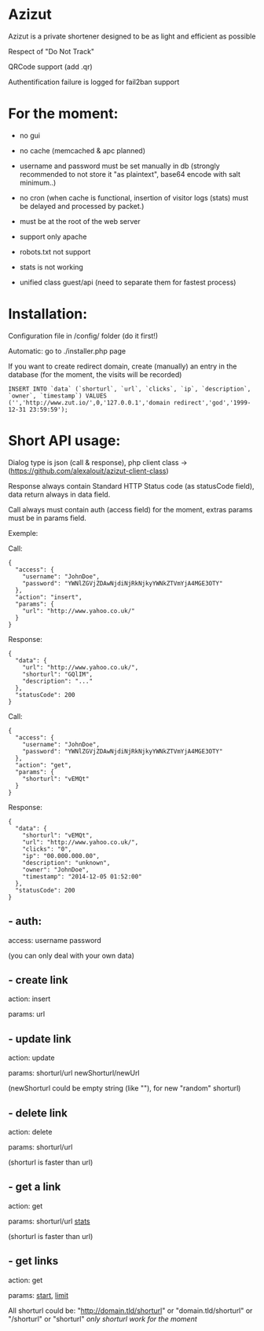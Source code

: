 Azizut
======

Azizut is a private shortener designed to be as light and efficient as possible



Respect of "Do Not Track"

QRCode support (add .qr)

Authentification failure is logged for fail2ban support



# For the moment:

- no gui

- no cache (memcached & apc planned)

- username and password must be set manually in db (strongly recommended to not store it "as plaintext", base64 encode with salt minimum..)

- no cron (when cache is functional, insertion of visitor logs (stats) must be delayed and processed by packet.)

- must be at the root of the web server

- support only apache

- robots.txt not support

- stats is not working

- unified class guest/api (need to separate them for fastest process)


# Installation:

Configuration file in /config/ folder (do it first!)

Automatic: go to ./installer.php page

If you want to create redirect domain, create (manually) an entry in the database (for the moment, the visits will be recorded)
```
INSERT INTO `data` (`shorturl`, `url`, `clicks`, `ip`, `description`, `owner`, `timestamp`) VALUES ('','http://www.zut.io/',0,'127.0.0.1','domain redirect','god','1999-12-31 23:59:59');
```

# Short API usage:

Dialog type is json (call & response),  php client class -> (https://github.com/alexalouit/azizut-client-class)

Response always contain Standard HTTP Status code (as statusCode field), data return always in data field.

Call always must contain auth (access field) for the moment, extras params must be in params field.

Exemple:

Call:

```
{
  "access": {
    "username": "JohnDoe",
    "password": "YWNlZGVjZDAwNjdiNjRkNjkyYWNkZTVmYjA4MGE3OTY"
  },
  "action": "insert",
  "params": {
    "url": "http://www.yahoo.co.uk/"
  }
}
```

Response:

```
{
  "data": {
    "url": "http://www.yahoo.co.uk/",
    "shorturl": "GQlIM",
    "description": "..."
  },
  "statusCode": 200
}
```

Call:

```
{
  "access": {
    "username": "JohnDoe",
    "password": "YWNlZGVjZDAwNjdiNjRkNjkyYWNkZTVmYjA4MGE3OTY"
  },
  "action": "get",
  "params": {
    "shorturl": "vEMQt"
  }
}
```

Response:

```
{
  "data": {
    "shorturl": "vEMQt",
    "url": "http://www.yahoo.co.uk/",
    "clicks": "0",
    "ip": "00.000.000.00",
    "description": "unknown",
    "owner": "JohnDoe",
    "timestamp": "2014-12-05 01:52:00"
  },
  "statusCode": 200
}
```


## - auth:

access: username password

(you can only deal with your own data)


## - create link

action: insert

params: url


## - update link

action: update

params: shorturl/url newShorturl/newUrl

(newShorturl could be empty string (like ""),  for new "random" shorturl)



## - delete link

action: delete

params: shorturl/url

(shorturl is faster than url)



## - get a link

action: get

params: shorturl/url [stats](bool)

(shorturl is faster than url)


## - get links

action: get

params: [start](int), [limit](int)


All shorturl could be: "http://domain.tld/shorturl" or "domain.tld/shorturl" or "/shorturl" or "shorturl"  *only shorturl work for the moment*
